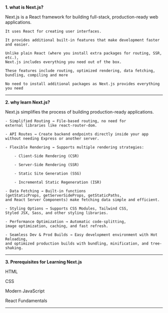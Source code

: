 **1. what is Next.js?**

Next.js is a React framework for building full-stack, production-ready web applications.

    It uses React for creating user interfaces.

    It provides additional built-in features that make development faster and easier.

    Unlike plain React (where you install extra packages for routing, SSR, etc.), 
    Next.js includes everything you need out of the box.

    These features include routing, optimized rendering, data fetching, bundling, compiling and more

    No need to install additional packages as Next.js provides everything you need

---

**2. why learn Next.js?**

Next.js simplifies the process of building production-ready applications.

    - Simplified Routing → File-based routing, no need for 
    external libraries like react-router-dom.

    - API Routes → Create backend endpoints directly inside your app 
    without needing Express or another server.

    - Flexible Rendering → Supports multiple rendering strategies:

        - Client-Side Rendering (CSR)

        - Server-Side Rendering (SSR)

        - Static Site Generation (SSG)

        - Incremental Static Regeneration (ISR)

    - Data Fetching → Built-in functions 
    (getStaticProps, getServerSideProps, getStaticPaths, 
    and React Server Components) make fetching data simple and efficient.

    - Styling Options → Supports CSS Modules, Tailwind CSS, 
    Styled JSX, Sass, and other styling libraries.

    - Performance Optimization → Automatic code-splitting, 
    image optimization, caching, and fast refresh.

    - Seamless Dev & Prod Builds → Easy development environment with Hot Reloading, 
    and optimized production builds with bundling, minification, and tree-shaking.

---

**3. Prerequisites for Learning Next.js**

HTML

CSS

Modern JavaScript

React Fundamentals

---
